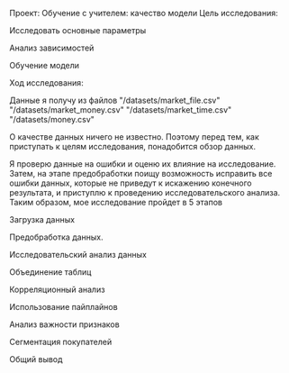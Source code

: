 Проект: Обучение с учителем: качество модели
Цель исследования:

Исследовать основные параметры

Анализ зависимостей

Обучение модели

Ход исследования:

 Данные я получу из файлов 
 "/datasets/market_file.csv" 
 "/datasets/market_money.csv"
 "/datasets/market_time.csv"
 "/datasets/money.csv"

 О качестве данных ничего не известно. Поэтому перед тем, как приступать к целям исследования, понадобится обзор данных.

 Я проверю данные на ошибки и оценю их влияние на исследование. Затем, на этапе предобработки поищу возможность исправить все ошибки данных, которые не приведут к искажению конечного результата, и приступлю к проведению исследовательского анализа.
Таким образом, мое исследование пройдет в 5 этапов

Загрузка данных

Предобработка данных.

Исследовательский анализ данных

Объединение таблиц

Корреляционный анализ

Использование пайплайнов

Анализ важности признаков

Сегментация покупателей

Общий вывод
